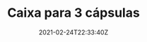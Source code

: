 ---
title : "Caixa para 3 cápsulas"
date  : 2021-02-24T22:33:40Z
# meta description
description : "this is meta description"

weight: 2

images: 
- "images/products/capsules_3_red.png"
- "images/products/capsules_3_blue.png"
- "images/products/capsules_3_white.png"

#XXX when creating product, give this files a name considering that it will be shown in the url

############################# banner ############################
banner:
  enable : false
  title  : "Acredita na Tecnologia , Faz a mudança"
  content: "Lorem ipsum dolor sit amet, consectetur adipisicing elit, sed do eiusmod tempor incididunt ut labore et dolore magna. Lorem ipsum dolor sit amet, consectetur adipisicing elit. Voluptas, modi fugit in veritatis labore perferendis. Minima hic at, nostrum nihil!"
  image : "images/showcase/showcase-2.jpeg"
  button:
   enable: false
   label : "Ver todos os Produtos"
   link  : "products"

############################# Gallery Info ############################
gallery_buy:
  enable: true
  title: ""
  # product Price
  price         : ""
  discount_price: ""

  # product variation
  colors: ["Azul","Vermelho","Branco"]
  sizes : [3, 6]
  other_sizes : [6]
  size : 3
  
  info:
      description: "Para preparar as suas cápsulas de forma fácil e rápida.
                    Pode ainda transportar e armazenar de forma prática e segura.
                  Disponível para 3, 6, 9 e 12 cápsulas."
      material: "PLA (Poliácido láctico) - plástico biodegradável e biocompatível."
      dimensions: "64x25x26mm (caixa+tampa)."
      extras: "Acresce o valor dos portes."

############################# Feature ############################
features:
  enable: true
  #title : "" # Write in here will override the title defined for all products
  first_item:
    # about product item loop
    image1  : "images/products/feature1_1.jpg"
    image2  : "images/products/feature1_2.jpg"
    title  : "Menos Esforço"
    content: "Prepare as suas misturas de óleos essenciais em cápsulas, com menos esforço."
    button:
      enable: false
      label : "Check Features"
      link  : "#"
  items :        
    # about product item loop
    - image  : "images/products/feature2.jpg"
      title  : "Ajude o Ambiente"
      content: "Recorremos a PLA, um material plástico biocompatível e biodegradável, reduzindo o impacto negativo no ambiente."
      button:
        enable: false
        label : "Check Features"
        link  : "#"

    # about product item loop
    - image  : "images/products/feature3.jpg"
      title  : "Poupe Tempo"
      content: "Poupe tempo ao preparar múltiplas doses até 5x mais rápido que convencionalmente."
      button:
        enable: false
        label : "Check Features"
        link  : "#"
        
    # about product item loop
    - image  : "images/products/feature4.jpg"
      title  : "Armazene e Transporte"
      content: "Armazene e transporte as suas cápsulas de forma segura e eficiente."
      button:
        enable: false
        label : "Check Features"
        link  : "#"


############################## Testimonial ##########################
testimonials:
  enable: false
  title : "O que andam a dizer"
  testimonial_item:
    # testimonial item loop
    - name       : "Jonathon Andrew"
      designation: "CEO, Themefisher"
      image      : "images/avater.png"
      content    : "Melhor compra da minha vida, nunca me vou arrepender, e acho que vou comprar mais destas caixas. São muito girss, recomendo!"
      
    # testimonial item loop
    - name       : "Jonathon Andrew"
      designation: "Alguém"
      image      : "images/avater.png"
      content    : "Não sei viver sem esta caixa."
      
    # testimonial item loop
    - name       : "Jonathon Andrew"
      designation: "Pessoa"
      image      : "images/avater.png"
      content    : "Lindo, mesmo."

############################## Other Products ##########################
other_products:
  enable: true
  #title and common variables are in data/product.yml but can be overriden here (by product)

promo:
  enable: false

draft: false
---